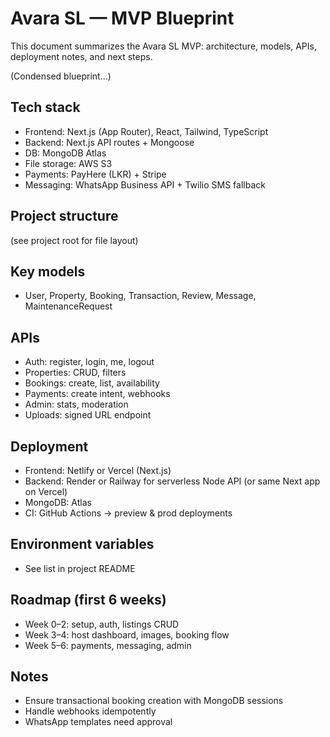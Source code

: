 # Avara SL — MVP Blueprint

This document summarizes the Avara SL MVP: architecture, models, APIs, deployment notes, and next steps.

(Condensed blueprint...) 

## Tech stack
- Frontend: Next.js (App Router), React, Tailwind, TypeScript
- Backend: Next.js API routes + Mongoose
- DB: MongoDB Atlas
- File storage: AWS S3
- Payments: PayHere (LKR) + Stripe
- Messaging: WhatsApp Business API + Twilio SMS fallback

## Project structure
(see project root for file layout)

## Key models
- User, Property, Booking, Transaction, Review, Message, MaintenanceRequest

## APIs
- Auth: register, login, me, logout
- Properties: CRUD, filters
- Bookings: create, list, availability
- Payments: create intent, webhooks
- Admin: stats, moderation
- Uploads: signed URL endpoint

## Deployment
- Frontend: Netlify or Vercel (Next.js)
- Backend: Render or Railway for serverless Node API (or same Next app on Vercel)
- MongoDB: Atlas
- CI: GitHub Actions → preview & prod deployments

## Environment variables
- See list in project README

## Roadmap (first 6 weeks)
- Week 0–2: setup, auth, listings CRUD
- Week 3–4: host dashboard, images, booking flow
- Week 5–6: payments, messaging, admin

## Notes
- Ensure transactional booking creation with MongoDB sessions
- Handle webhooks idempotently
- WhatsApp templates need approval

